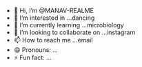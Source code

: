 - 👋 Hi, I’m @MANAV-REALME
- 👀 I’m interested in ...dancing
- 🌱 I’m currently learning ...microbiology
- 💞️ I’m looking to collaborate on ...instagram
- 📫 How to reach me ...email
- 😄 Pronouns: ...
- ⚡ Fun fact: ...

<!---
MANAV-REALME/MANAV-REALME is a ✨ special ✨ repository because its `README.md` (this file) appears on your GitHub profile.
You can click the Preview link to take a look at your changes.
--->
